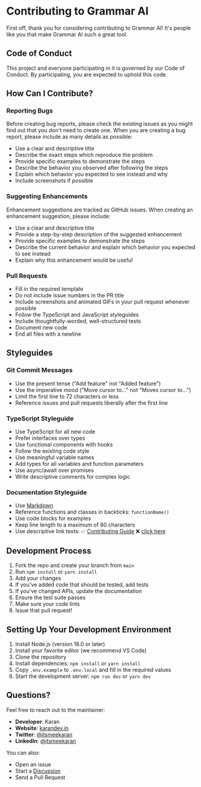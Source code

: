# Contributing to Grammar AI

First off, thank you for considering contributing to Grammar AI! It's people like you that make Grammar AI such a great tool.

## Code of Conduct

This project and everyone participating in it is governed by our Code of Conduct. By participating, you are expected to uphold this code.

## How Can I Contribute?

### Reporting Bugs

Before creating bug reports, please check the existing issues as you might find out that you don't need to create one. When you are creating a bug report, please include as many details as possible:

- Use a clear and descriptive title
- Describe the exact steps which reproduce the problem
- Provide specific examples to demonstrate the steps
- Describe the behavior you observed after following the steps
- Explain which behavior you expected to see instead and why
- Include screenshots if possible

### Suggesting Enhancements

Enhancement suggestions are tracked as GitHub issues. When creating an enhancement suggestion, please include:

- Use a clear and descriptive title
- Provide a step-by-step description of the suggested enhancement
- Provide specific examples to demonstrate the steps
- Describe the current behavior and explain which behavior you expected to see instead
- Explain why this enhancement would be useful

### Pull Requests

- Fill in the required template
- Do not include issue numbers in the PR title
- Include screenshots and animated GIFs in your pull request whenever possible
- Follow the TypeScript and JavaScript styleguides
- Include thoughtfully-worded, well-structured tests
- Document new code
- End all files with a newline

## Styleguides

### Git Commit Messages

- Use the present tense ("Add feature" not "Added feature")
- Use the imperative mood ("Move cursor to..." not "Moves cursor to...")
- Limit the first line to 72 characters or less
- Reference issues and pull requests liberally after the first line

### TypeScript Styleguide

- Use TypeScript for all new code
- Prefer interfaces over types
- Use functional components with hooks
- Follow the existing code style
- Use meaningful variable names
- Add types for all variables and function parameters
- Use async/await over promises
- Write descriptive comments for complex logic

### Documentation Styleguide

- Use [Markdown](https://guides.github.com/features/mastering-markdown/)
- Reference functions and classes in backticks: `functionName()`
- Use code blocks for examples
- Keep line length to a maximum of 80 characters
- Use descriptive link texts: ✅ [Contributing Guide](/CONTRIBUTING.md) ❌ [click here](/CONTRIBUTING.md)

## Development Process

1. Fork the repo and create your branch from `main`
2. Run `npm install` or `yarn install`
3. Add your changes
4. If you've added code that should be tested, add tests
5. If you've changed APIs, update the documentation
6. Ensure the test suite passes
7. Make sure your code lints
8. Issue that pull request!

## Setting Up Your Development Environment

1. Install Node.js (version 18.0 or later)
2. Install your favorite editor (we recommend VS Code)
3. Clone the repository
4. Install dependencies: `npm install` or `yarn install`
5. Copy `.env.example` to `.env.local` and fill in the required values
6. Start the development server: `npm run dev` or `yarn dev`

## Questions?

Feel free to reach out to the maintainer:

- **Developer**: Karan
- **Website**: [karandev.in](https://karandev.in)
- **Twitter**: [@itsmeekaran](https://twitter.com/itsmeekaran)
- **LinkedIn**: [@itsmeekaran](https://linkedin.com/in/itsmeekaran)

You can also:

- Open an issue
- Start a [Discussion](https://github.com/Anshkaran7/grammer-ai/discussions)
- Send a Pull Request
